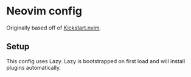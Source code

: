 # Neovim config

Originally based off of [Kickstart.nvim](https://github.com/nvim-lua/kickstart.nvim).

## Setup
This config uses Lazy. Lazy is bootstrapped on first load and will install plugins automatically.
